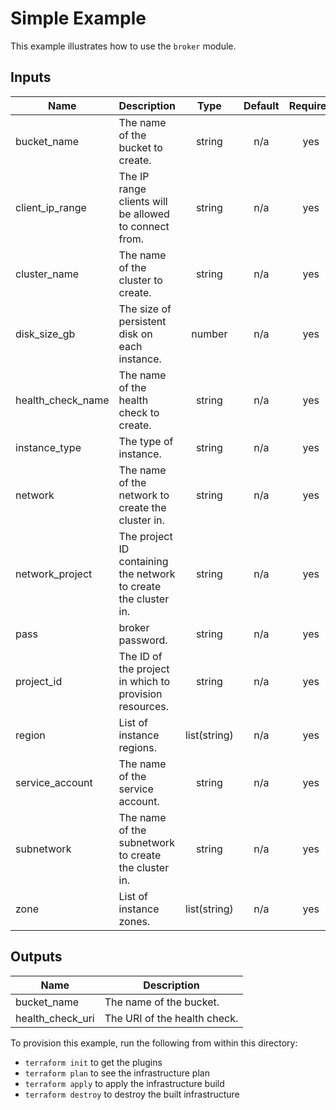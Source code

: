 # Simple Example

This example illustrates how to use the `broker` module.

<!-- BEGINNING OF PRE-COMMIT-TERRAFORM DOCS HOOK -->
## Inputs

| Name | Description | Type | Default | Required |
|------|-------------|:----:|:-----:|:-----:|
| bucket\_name | The name of the bucket to create. | string | n/a | yes |
| client\_ip\_range | The IP range clients will be allowed to connect from. | string | n/a | yes |
| cluster\_name | The name of the cluster to create. | string | n/a | yes |
| disk\_size\_gb | The size of persistent disk on each instance. | number | n/a | yes |
| health\_check\_name | The name of the health check to create. | string | n/a | yes |
| instance\_type | The type of instance. | string | n/a | yes |
| network | The name of the network to create the cluster in. | string | n/a | yes |
| network\_project | The project ID containing the network to create the cluster in. | string | n/a | yes |
| pass | broker password. | string | n/a | yes |
| project\_id | The ID of the project in which to provision resources. | string | n/a | yes |
| region | List of instance regions. | list(string) | n/a | yes |
| service\_account | The name of the service account. | string | n/a | yes |
| subnetwork | The name of the subnetwork to create the cluster in. | string | n/a | yes |
| zone | List of instance zones. | list(string) | n/a | yes |

## Outputs

| Name | Description |
|------|-------------|
| bucket\_name | The name of the bucket. |
| health\_check\_uri | The URI of the health check. |

<!-- END OF PRE-COMMIT-TERRAFORM DOCS HOOK -->

To provision this example, run the following from within this directory:
- `terraform init` to get the plugins
- `terraform plan` to see the infrastructure plan
- `terraform apply` to apply the infrastructure build
- `terraform destroy` to destroy the built infrastructure

